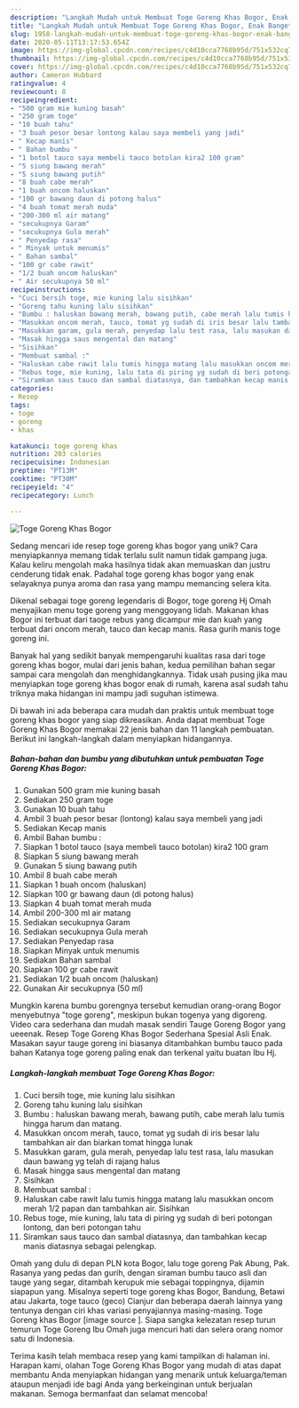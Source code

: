 ```yaml
---
description: "Langkah Mudah untuk Membuat Toge Goreng Khas Bogor, Enak Banget"
title: "Langkah Mudah untuk Membuat Toge Goreng Khas Bogor, Enak Banget"
slug: 1958-langkah-mudah-untuk-membuat-toge-goreng-khas-bogor-enak-banget
date: 2020-05-11T13:17:53.654Z
image: https://img-global.cpcdn.com/recipes/c4d10cca7768b95d/751x532cq70/toge-goreng-khas-bogor-foto-resep-utama.jpg
thumbnail: https://img-global.cpcdn.com/recipes/c4d10cca7768b95d/751x532cq70/toge-goreng-khas-bogor-foto-resep-utama.jpg
cover: https://img-global.cpcdn.com/recipes/c4d10cca7768b95d/751x532cq70/toge-goreng-khas-bogor-foto-resep-utama.jpg
author: Cameron Hubbard
ratingvalue: 4
reviewcount: 8
recipeingredient:
- "500 gram mie kuning basah"
- "250 gram toge"
- "10 buah tahu"
- "3 buah pesor besar lontong kalau saya membeli yang jadi"
- " Kecap manis"
- " Bahan bumbu "
- "1 botol tauco saya membeli tauco botolan kira2 100 gram"
- "5 siung bawang merah"
- "5 siung bawang putih"
- "8 buah cabe merah"
- "1 buah oncom haluskan"
- "100 gr bawang daun di potong halus"
- "4 buah tomat merah muda"
- "200-300 ml air matang"
- "secukupnya Garam"
- "secukupnya Gula merah"
- " Penyedap rasa"
- " Minyak untuk menumis"
- " Bahan sambal"
- "100 gr cabe rawit"
- "1/2 buah oncom haluskan"
- " Air secukupnya 50 ml"
recipeinstructions:
- "Cuci bersih toge, mie kuning lalu sisihkan"
- "Goreng tahu kuning lalu sisihkan"
- "Bumbu : haluskan bawang merah, bawang putih, cabe merah lalu tumis hingga harum dan matang."
- "Masukkan oncom merah, tauco, tomat yg sudah di iris besar lalu tambahkan air dan biarkan tomat hingga lunak"
- "Masukkan garam, gula merah, penyedap lalu test rasa, lalu masukan daun bawang yg telah di rajang halus"
- "Masak hingga saus mengental dan matang"
- "Sisihkan"
- "Membuat sambal :"
- "Haluskan cabe rawit lalu tumis hingga matang lalu masukkan oncom merah 1/2 papan dan tambahkan air. Sisihkan"
- "Rebus toge, mie kuning, lalu tata di piring yg sudah di beri potongan lontong, dan beri potongan tahu"
- "Siramkan saus tauco dan sambal diatasnya, dan tambahkan kecap manis diatasnya sebagai pelengkap."
categories:
- Resep
tags:
- toge
- goreng
- khas

katakunci: toge goreng khas 
nutrition: 203 calories
recipecuisine: Indonesian
preptime: "PT13M"
cooktime: "PT30M"
recipeyield: "4"
recipecategory: Lunch

---
```



![Toge Goreng Khas Bogor](https://img-global.cpcdn.com/recipes/c4d10cca7768b95d/751x532cq70/toge-goreng-khas-bogor-foto-resep-utama.jpg)

Sedang mencari ide resep toge goreng khas bogor yang unik? Cara menyiapkannya memang tidak terlalu sulit namun tidak gampang juga. Kalau keliru mengolah maka hasilnya tidak akan memuaskan dan justru cenderung tidak enak. Padahal toge goreng khas bogor yang enak selayaknya punya aroma dan rasa yang mampu memancing selera kita.

Dikenal sebagai toge goreng legendaris di Bogor, toge goreng Hj Omah menyajikan menu toge goreng yang menggoyang lidah. Makanan khas Bogor ini terbuat dari taoge rebus yang dicampur mie dan kuah yang terbuat dari oncom merah, tauco dan kecap manis. Rasa gurih manis toge goreng ini.

Banyak hal yang sedikit banyak mempengaruhi kualitas rasa dari toge goreng khas bogor, mulai dari jenis bahan, kedua pemilihan bahan segar sampai cara mengolah dan menghidangkannya. Tidak usah pusing jika mau menyiapkan toge goreng khas bogor enak di rumah, karena asal sudah tahu triknya maka hidangan ini mampu jadi suguhan istimewa.


Di bawah ini ada beberapa cara mudah dan praktis untuk membuat toge goreng khas bogor yang siap dikreasikan. Anda dapat membuat Toge Goreng Khas Bogor memakai 22 jenis bahan dan 11 langkah pembuatan. Berikut ini langkah-langkah dalam menyiapkan hidangannya.

<!--inarticleads1-->

##### Bahan-bahan dan bumbu yang dibutuhkan untuk pembuatan Toge Goreng Khas Bogor:

1. Gunakan 500 gram mie kuning basah
1. Sediakan 250 gram toge
1. Gunakan 10 buah tahu
1. Ambil 3 buah pesor besar (lontong) kalau saya membeli yang jadi
1. Sediakan  Kecap manis
1. Ambil  Bahan bumbu :
1. Siapkan 1 botol tauco (saya membeli tauco botolan) kira2 100 gram
1. Siapkan 5 siung bawang merah
1. Gunakan 5 siung bawang putih
1. Ambil 8 buah cabe merah
1. Siapkan 1 buah oncom (haluskan)
1. Siapkan 100 gr bawang daun (di potong halus)
1. Siapkan 4 buah tomat merah muda
1. Ambil 200-300 ml air matang
1. Sediakan secukupnya Garam
1. Sediakan secukupnya Gula merah
1. Sediakan  Penyedap rasa
1. Siapkan  Minyak untuk menumis
1. Sediakan  Bahan sambal
1. Siapkan 100 gr cabe rawit
1. Sediakan 1/2 buah oncom (haluskan)
1. Gunakan  Air secukupnya (50 ml)


Mungkin karena bumbu gorengnya tersebut kemudian orang-orang Bogor menyebutnya &#34;toge goreng&#34;, meskipun bukan togenya yang digoreng. Video cara sederhana dan mudah masak sendiri Tauge Goreng Bogor yang ueeenak. Resep Toge Goreng Khas Bogor Sederhana Spesial Asli Enak. Masakan sayur tauge goreng ini biasanya ditambahkan bumbu tauco pada bahan Katanya toge goreng paling enak dan terkenal yaitu buatan Ibu Hj. 

<!--inarticleads2-->

##### Langkah-langkah membuat Toge Goreng Khas Bogor:

1. Cuci bersih toge, mie kuning lalu sisihkan
1. Goreng tahu kuning lalu sisihkan
1. Bumbu : haluskan bawang merah, bawang putih, cabe merah lalu tumis hingga harum dan matang.
1. Masukkan oncom merah, tauco, tomat yg sudah di iris besar lalu tambahkan air dan biarkan tomat hingga lunak
1. Masukkan garam, gula merah, penyedap lalu test rasa, lalu masukan daun bawang yg telah di rajang halus
1. Masak hingga saus mengental dan matang
1. Sisihkan
1. Membuat sambal :
1. Haluskan cabe rawit lalu tumis hingga matang lalu masukkan oncom merah 1/2 papan dan tambahkan air. Sisihkan
1. Rebus toge, mie kuning, lalu tata di piring yg sudah di beri potongan lontong, dan beri potongan tahu
1. Siramkan saus tauco dan sambal diatasnya, dan tambahkan kecap manis diatasnya sebagai pelengkap.


Omah yang dulu di depan PLN kota Bogor, lalu toge goreng Pak Abung, Pak. Rasanya yang pedas dan gurih, dengan siraman bumbu tauco asli dan tauge yang segar, ditambah kerupuk mie sebagai toppingnya, dijamin siapapun yang. Misalnya seperti toge goreng khas Bogor, Bandung, Betawi atau Jakarta, toge tauco (geco) Cianjur dan beberapa daerah lainnya yang tentunya dengan ciri khas variasi penyajiannya masing-masing. Toge Goreng khas Bogor [image source ]. Siapa sangka kelezatan resep turun temurun Toge Goreng Ibu Omah juga mencuri hati dan selera orang nomor satu di Indonesia. 

Terima kasih telah membaca resep yang kami tampilkan di halaman ini. Harapan kami, olahan Toge Goreng Khas Bogor yang mudah di atas dapat membantu Anda menyiapkan hidangan yang menarik untuk keluarga/teman ataupun menjadi ide bagi Anda yang berkeinginan untuk berjualan makanan. Semoga bermanfaat dan selamat mencoba!
